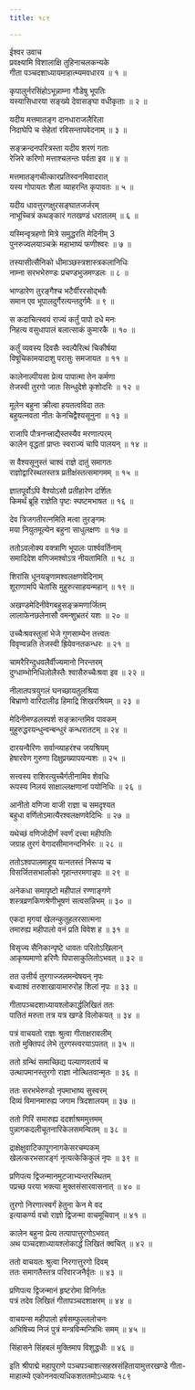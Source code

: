 ```yaml
---
title: १८९

---
```

ईश्वर उवाच  
प्रवक्ष्यामि विशालाक्षि तुहिनाचलकन्यके  
गीता पञ्चदशाध्यायमाहात्म्यमवधारय ॥ १ ॥


कृपालुर्नरसिंहोऽभून्नाम्ना गौडेषु भूपतिः  
यस्यासिधारया सङ्ख्ये देवासङ्घा वधीकृताः ॥ २ ॥


यदीय मत्तमातङ्ग दानधाराजलैरिला  
निदाघेपि च सेहेतां रविसन्तापवेदनाम् ॥ ३ ॥


सङ्क्रन्दनपरित्रस्ता यदीय शरणं गताः  
रेजिरे करिणो मत्ताश्चलन्तः पर्वता इव ॥ ४ ॥


मत्तमातङ्गचीत्कारप्रतिस्वनमिवादरात्  
यस्य गोपायतः शैला व्याहरन्ति कृपावतः ॥ ५ ॥


यदीय धावत्तुरगक्षुरसङ्घातजर्जरम्  
नाभूच्चित्रं कथङ्कारं गतखण्डं धरातलम् ॥ ६ ॥


यस्मिन्वृत्रहणो मित्रे समुद्धरति मेदिनीम् 3  
पुनरुज्वलयाञ्चक्रे महाभाष्यं फणीश्वरः ॥ ७ ॥


तस्यासीत्सैनिको धीमाञ्छस्त्रशास्त्रकलानिधिः  
नाम्ना सरभभेरुण्डः प्रचण्डभुजमण्डलः ॥ ८ ॥


भाण्डारेण तुरङ्गैश्च भटैर्वीररसोद्भवैः  
समान एव भूपालदुर्गैरत्यन्तदुर्गमैः ॥ ९ ॥


स कदाचित्स्वयं राज्यं कर्तुं पापो दधे मनः  
निहत्य वसुधापालं बलात्साकं कुमारकै ॥ १० ॥


कर्तुं व्यवस्य दिवसैः स्वल्पैरित्थं चिकीर्षया  
विषूचिकामयादाशु परासुः समजायत ॥ ११ ॥


कालेनाल्पीयसा प्रेत्य पापात्मा तेन कर्मणा  
तेजस्वी तुरगो जातः सिन्धुदेशे कृशोदरिः ॥ १२ ॥


मूलेन बहुना क्रीत्वा हयतत्वविदा ततः  
बहुयत्नवता नीतः केनचिद्वैश्यसूनुना ॥ १३ ॥


राजापि पौत्रनप्त्त्राद्यैस्तस्यैव मरणात्परम्  
कालेन वृद्धतां प्राप्तः स्वराज्यं चापि पालयन् ॥ १४ ॥


स वैश्यसूनुस्तं चाश्वं राज्ञे दातुं समागतः  
राज्ञोद्वारिस्थतस्तत्र प्रतीक्षंस्तत्समागमम् ॥ १५ ॥


ज्ञातपूर्वोऽपि वैश्योऽसौ प्रतीहारेण दर्शितः  
किमर्थं ब्रूहि राज्ञेति पृष्टः स्पष्टमभाषत ॥ १६ ॥


देव त्रिजगतीरत्नमिति मत्वा तुरङ्गमः  
मया नियुतमूल्येन बहुना साधुलक्षणः ॥ १७ ॥


ततोऽवलोक्य वक्त्राणि भूपालः पार्श्ववर्तिनाम्  
समादिदेश वणिजमश्वोऽत्र नीयतामिति ॥ १८ ॥


शिरांसि धूनयन्नृणामश्वलक्षणवेदिनाम्  
शूराणामपि चेतांसि मुहुरुत्साहयन्महान् ॥ १९ ॥


अखण्डमेदिनीवेगबहुसङ्क्रमणार्जितम्  
लालाफेनछलेनासौ वमन्शुभ्रतरं यशः ॥ २० ॥


उच्चैःश्रवस्तुलां भेजे गुणसाम्येन तत्त्वतः  
विवृण्वन्नति तेजस्वी ह्रियेवनतकन्धरः ॥ २१ ॥


चामरैरिन्दुधवलैर्वीज्यमानो निरन्तरम्  
दुग्धाम्भोनिधिलोलैस्तैः श्वासैरुच्चैःश्रवा इव ॥ २२ ॥


नीलातपत्रयुगलं घनच्छायतुलश्रिया  
बिभ्राणो वारिदालीढ हिमाद्रि शिखरश्रियम् ॥ २३ ॥


मेदिनीमण्डलस्पर्श सङ्क्रान्तमिव पावकम्  
मुहुरुद्धरयन्धुन्वन्बन्धुरं कन्धरातटम् ॥ २४ ॥


दारयन्वैरिणः सर्वान्व्याहरंश्च जयश्रियम्  
हेषारवेण गुरुणा दिक्षुप्रख्यापयन्यशः ॥ २५ ॥


सत्त्वस्य राशिरत्युच्चैर्गतीनामिव शेवधिः  
रूपस्य निलयं साक्षाल्लक्षणानां पयोनिधिः ॥ २६ ॥


आनीतो वणिजा वाजी राज्ञा च समदृश्यत  
बहुधा वर्णितोऽमात्यैरश्वलक्षणवेदिभिः ॥ २७ ॥


यथेच्छं वणिजोदीर्णं स्वर्णं दत्त्वा महीपतिः  
जग्राह तुरगं वेगादसीमानन्दनिर्भरः ॥ २८ ॥


ततोऽश्वपालमाहूय यत्नतस्तं निरूप्य च  
विसर्जितसभालोको गृहान्तरमगान्नृपः ॥ २९ ॥


अनेकधा समापृष्टो महीपालं रण्णाङ्गणे  
शस्त्रव्रणकिणश्रेणीभूषणं सत्वसन्निभम् ॥ ३० ॥


एकदा मृगयां खेलन्कुतूहलरसात्मना  
तमारुह्य महीपालो वनं प्रति विवेश ह ॥ ३१ ॥


विसृज्य सैनिकान्पृष्टे धावतः परितोऽखिलान्  
आकृष्यमाणो हरिणैः पिपासाकुलितोऽभवत् ॥ ३२ ॥


तत उत्तीर्य तुरगाज्जलमन्वेषयन् नृपः  
बध्वाश्वं तरुशाखायामारुरोह शिलां नृपः ॥ ३३ ॥


गीतापञ्चदशाध्यायश्लोकार्द्धलिखितं ततः  
पातितं मरुता तत्र यत्र खण्डे विलोकयत् ॥ ३४ ॥


पत्रं वाचयतो राज्ञः श्रुत्वा गीताक्षरावलीम्  
ततो मुक्तिपदं लेभे तुरगस्त्वरयाऽपतत् ॥ ३५ ॥


ततो ग्रन्थिं समाच्छिद्य पल्याणवतार्य च  
उत्थापमानस्तुरगो राज्ञा नोत्थितवान्मृतः ॥ ३६ ॥


ततः सरभभेरुण्डो नृपमाभाष्य सुस्वरम्  
दिव्यं विमानमारुह्य जगाम त्रिदशालयम् ॥ ३७ ॥


ततो गिरिं समारुह्य ददर्शाश्रममुत्तमम्  
पुन्नागकदलीचूतनारिकेलसमन्वितम् ॥ ३८ ॥


द्राक्षेक्षुवाटिकापूगनागकेसरचम्पकम्  
खेलत्करभसारङ्गं नृत्यत्केकिकुलं नृपः ॥ ३९ ॥


प्रणिपत्य द्विजन्मानमुटजाभ्यन्तरस्थितम्  
पप्रच्छ परया भक्त्या मुक्तसंसारवासनात् ॥ ४० ॥


तुरगो निरगात्स्वर्गं हेतुना केन मे वद  
इत्याकर्ण्य वचो राज्ञो द्विजन्मा वाचमूचिवान् ॥ ४१ ॥


कालेन बहुना प्रेत्य तत्पापात्तुरगोऽभवत्  
अथ पञ्चदशाध्यायश्लोकार्द्धं लिखितं क्वचित् ॥ ४२ ॥


ततो वाचयतः श्रुत्वा निरगात्तुरगो दिवम्  
ततः समागतैस्तत्र परिवारजनैर्वृतः ॥ ४३ ॥


प्रणिपत्य द्विजन्मानं हृष्टरोमा विनिर्गतः  
पत्रं तदेव लिखितं गीतापञ्चदशाक्षरम् ॥ ४४ ॥


वाचयन्स महीपालो हर्षसम्फुल्ललोचनः  
अभिषिच्य निजं पुत्रं मन्त्रविन्मन्त्रिभिः समम् ॥ ४५ ॥


सिंहासने सिंहबलं मुक्तिमाप विशुद्धधीः ॥ ४६ ॥


इति श्रीपाद्मे महापुराणे पञ्चपञ्चाशत्सहस्रसंहितायामुत्तरखण्डे गीता-  
माहात्म्ये एकोननवत्यधिकशततमोऽध्यायः १८९